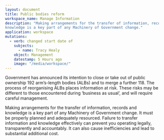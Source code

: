 ```yaml
---
layout: document
title: Public bodies reform
workspace_name: Manage Information
description: "Making arrangements for the transfer of information, records and
knowledge is a key part of any Machinery of Government change."
application: workspace
mutations:
  - verb: changed start date of
    subjects:
      - name: Tracy Healy
    object: Management
    datestamp: 5 Hours ago
    image: "/media/workspace/"
---
```


Government has announced its intention to close or take out of public ownership
192 arm’s-length bodies (ALBs) and to merge a further 118. The process of
reorganising ALBs places information at risk. These risks may be different to
those encountered during ‘business as usual’, and will require careful
management.

Making arrangements for the transfer of information, records and knowledge is a
key part of any Machinery of Government change. It must be properly planned and
adequately resourced. Failure to transfer information and knowledge effectively
can prevent you operating legally, transparently and accountably. It can also
cause inefficiencies and lead to substantial additional cost.
